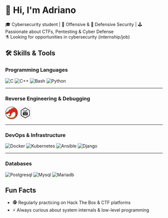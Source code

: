 # 👋 Hi, I'm Adriano

🎓 Cybersecurity student | 🔴 Offensive & 🔵 Defensive Security | 🕹️ Passionate about CTFs, Pentesting & Cyber Defense  
⚗️ Looking for opportunities in cybersecurity (internship/job)  

<!-- 
## 🌐 Connect with me
[![LinkedIn](https://img.shields.io/badge/LinkedIn-blue?style=flat&logo=linkedin)](https://www.linkedin.com/in/tonlinkedin)  
[![Portfolio](https://img.shields.io/badge/Portfolio-000?style=flat&logo=github&logoColor=white)](https://tonportfolio.com)  
📧 [Email me](mailto:ton.email@example.com) 
-->



## 🛠️ Skills & Tools

### Programming Languages
<p align="left">
  <img src="https://cdn.jsdelivr.net/gh/devicons/devicon/icons/c/c-original.svg" alt="C" title="C" width="40" height="40"/>
  <img src="https://cdn.jsdelivr.net/gh/devicons/devicon/icons/cplusplus/cplusplus-original.svg" alt="C++" title="C++" width="40" height="40"/>
  <img src="https://cdn.jsdelivr.net/gh/devicons/devicon/icons/bash/bash-original.svg" alt="Bash" title="Bash" width="40" height="40"/>
  <img src="https://cdn.jsdelivr.net/gh/devicons/devicon/icons/python/python-original.svg" alt="Python" title="Python" width="40" height="40"/>
</p>

---

### Reverse Engineering & Debugging
<p align="left">
  <img src="assets/Ghidra_logo.svg" alt="Ghidra" title="Ghidra" width="40" height="40"/>
  <img src="assets/gdb_icon.png" alt="GDB" title="GDB" width="40" height="40"/>
</p>

---

### DevOps & Infrastructure
<p align="left">
  <img src="https://cdn.jsdelivr.net/gh/devicons/devicon/icons/docker/docker-original.svg" alt="Docker" title="Docker" width="40" height="40"/>
  <img src="https://cdn.jsdelivr.net/gh/devicons/devicon/icons/kubernetes/kubernetes-plain.svg" alt="Kubernetes" title="Kubernetes" width="40" height="40"/>
  <img src="https://cdn.jsdelivr.net/gh/devicons/devicon/icons/ansible/ansible-original.svg" alt="Ansible" title="Ansible" width="40" height="40"/>
  <img src="https://cdn.jsdelivr.net/gh/devicons/devicon/icons/django/django-plain.svg" alt="Django" title="Django" width="40" height="40"/>
</p>

---

### Databases
<p align="left">
  <img src="https://cdn.jsdelivr.net/gh/devicons/devicon/icons/postgresql/postgresql-original.svg" alt="Postgresql" title="Postgresql" width="40" height="40"/>
  <img src="https://cdn.jsdelivr.net/gh/devicons/devicon/icons/mysql/mysql-original.svg" alt="Mysql" title="Mysql" width="40" height="40"/>
  <img src="https://cdn.jsdelivr.net/gh/devicons/devicon/icons/mariadb/mariadb-original.svg" alt="Mariadb" title="Mariadb" width="40" height="40"/>
</p>

<!--
## Featured Projects
🔹 [**HTB Lab**](https://github.com/Ariti-87/HTB-CTF) – Organized solutions & explanations from CTF challenges  
🔹 [**Spider & Scorpion**](https://github.com/Ariti-87/repo) – Recursive image downloader & metadata analyzer (Python)  
🔹 [**K3d + ArgoCD GitOps**](https://github.com/Ariti-87/Inception-of-things) – Automated Kubernetes GitOps deployment  
-->


## Fun Facts
- 🕵️ Regularly practicing on Hack The Box & CTF platforms  
- ⚡ Always curious about system internals & low-level programming  



<!--
Here are some ideas to get you started:

- 🔭 I’m currently working on ...
- 🌱 I’m currently learning ...
- 👯 I’m looking to collaborate on ...
- 🤔 I’m looking for help with ...
- 💬 Ask me about ...
- 📫 How to reach me: ...
- 😄 Pronouns: ...
- ⚡ Fun fact: ...
-->
